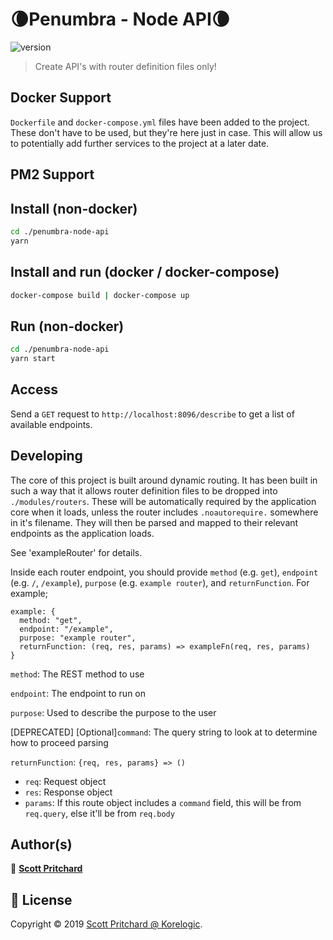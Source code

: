 # 🌘Penumbra - Node API🌘
![version](https://img.shields.io/badge/version-0.0.1-blue.svg?cacheSeconds=2592000)

> Create API's with router definition files only!

## Docker Support
`Dockerfile` and `docker-compose.yml` files have been added to the project. These don't have to be used, but they're here just in case. This will allow us to potentially add further services to the project at a later date.

## PM2 Support
##

## Install (non-docker)

```sh
cd ./penumbra-node-api
yarn
```

## Install and run (docker / docker-compose)

```sh
docker-compose build | docker-compose up
```

## Run (non-docker)

```sh
cd ./penumbra-node-api
yarn start
```

## Access
Send a `GET` request to `http://localhost:8096/describe` to get a list of available endpoints.

## Developing

The core of this project is built around dynamic routing. It has been built in such a way that it allows router definition files to be dropped into `./modules/routers`. These will be automatically required by the application core when it loads, unless the router includes `.noautorequire.` somewhere in it's filename. They will then be parsed and mapped to their relevant endpoints as the application loads.

See 'exampleRouter' for details.

Inside each router endpoint, you should provide `method` (e.g. `get`), `endpoint` (e.g. `/`, `/example`), `purpose` (e.g. `example router`), and `returnFunction`. For example;

    example: {
      method: "get",
      endpoint: "/example",
      purpose: "example router",
      returnFunction: (req, res, params) => exampleFn(req, res, params)
    }

`method`: The REST method to use

`endpoint`: The endpoint to run on

`purpose`: Used to describe the purpose to the user

[DEPRECATED] [Optional]`command`: The query string to look at to determine how to proceed parsing

`returnFunction`: `{req, res, params} => ()`
  - `req`: Request object
  - `res`: Response object
  - `params`: If this route object includes a `command` field, this will be from `req.query`, else it'll be from `req.body`

## Author(s)

👤 **[Scott Pritchard](mailto:scott@iocu.be)**


## 📝 License

Copyright © 2019 [Scott Pritchard @ Korelogic](mailto:scott@iocu.be).
